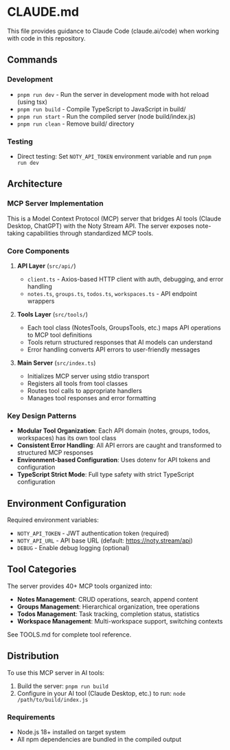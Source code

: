 # CLAUDE.md

This file provides guidance to Claude Code (claude.ai/code) when working with code in this repository.

## Commands

### Development

- `pnpm run dev` - Run the server in development mode with hot reload (using tsx)
- `pnpm run build` - Compile TypeScript to JavaScript in build/
- `pnpm run start` - Run the compiled server (node build/index.js)
- `pnpm run clean` - Remove build/ directory

### Testing

- Direct testing: Set `NOTY_API_TOKEN` environment variable and run `pnpm run dev`

## Architecture

### MCP Server Implementation

This is a Model Context Protocol (MCP) server that bridges AI tools (Claude Desktop, ChatGPT) with the Noty Stream API. The server exposes note-taking capabilities through standardized MCP tools.

### Core Components

1. **API Layer** (`src/api/`)
   - `client.ts` - Axios-based HTTP client with auth, debugging, and error handling
   - `notes.ts`, `groups.ts`, `todos.ts`, `workspaces.ts` - API endpoint wrappers

2. **Tools Layer** (`src/tools/`)
   - Each tool class (NotesTools, GroupsTools, etc.) maps API operations to MCP tool definitions
   - Tools return structured responses that AI models can understand
   - Error handling converts API errors to user-friendly messages

3. **Main Server** (`src/index.ts`)
   - Initializes MCP server using stdio transport
   - Registers all tools from tool classes
   - Routes tool calls to appropriate handlers
   - Manages tool responses and error formatting

### Key Design Patterns

- **Modular Tool Organization**: Each API domain (notes, groups, todos, workspaces) has its own tool class
- **Consistent Error Handling**: All API errors are caught and transformed to structured MCP responses
- **Environment-based Configuration**: Uses dotenv for API tokens and configuration
- **TypeScript Strict Mode**: Full type safety with strict TypeScript configuration

## Environment Configuration

Required environment variables:

- `NOTY_API_TOKEN` - JWT authentication token (required)
- `NOTY_API_URL` - API base URL (default: https://noty.stream/api)
- `DEBUG` - Enable debug logging (optional)

## Tool Categories

The server provides 40+ MCP tools organized into:

- **Notes Management**: CRUD operations, search, append content
- **Groups Management**: Hierarchical organization, tree operations
- **Todos Management**: Task tracking, completion status, statistics
- **Workspace Management**: Multi-workspace support, switching contexts

See TOOLS.md for complete tool reference.

## Distribution

To use this MCP server in AI tools:

1. Build the server: `pnpm run build`
2. Configure in your AI tool (Claude Desktop, etc.) to run: `node /path/to/build/index.js`

### Requirements
- Node.js 18+ installed on target system
- All npm dependencies are bundled in the compiled output
